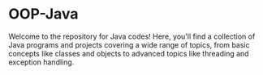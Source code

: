 # OOP-Java
Welcome to the repository for Java codes! Here, you'll find a collection of Java programs and projects covering a wide range of topics, from basic concepts like classes and objects to advanced topics like threading and exception handling.

